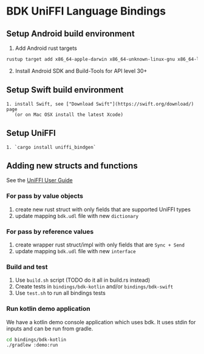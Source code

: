 # BDK UniFFI Language Bindings

## Setup Android build environment

   1. Add Android rust targets

   ```sh
   rustup target add x86_64-apple-darwin x86_64-unknown-linux-gnu x86_64-linux-android aarch64-linux-android armv7-linux-androideabi i686-linux-android
   ```

   2. Install Android SDK and Build-Tools for API level 30+ 

## Setup Swift build environment

    1. install Swift, see ["Download Swift"](https://swift.org/download/) page  
       (or on Mac OSX install the latest Xcode)

## Setup UniFFI

    1. `cargo install uniffi_bindgen`

## Adding new structs and functions

See the [UniFFI User Guide](https://mozilla.github.io/uniffi-rs/)

### For pass by value objects

   1. create new rust struct with only fields that are supported UniFFI types
   2. update mapping `bdk.udl` file with new `dictionary`

### For pass by reference values 

   1. create wrapper rust struct/impl with only fields that are `Sync + Send`
   2. update mapping `bdk.udl` file with new `interface`

### Build and test

   1. Use `build.sh` script (TODO do it all in build.rs instead) 
   2. Create tests in `bindings/bdk-kotlin` and/or `bindings/bdk-swift`
   3. Use `test.sh` to run all bindings tests

### Run kotlin demo application

We have a kotlin demo console application which uses bdk.
It uses stdin for inputs and can be run from gradle.

```sh
cd bindings/bdk-kotlin
./gradlew :demo:run
```

